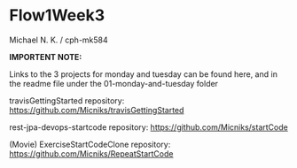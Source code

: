 # Flow1Week3
Michael N. K. / cph-mk584

**IMPORTENT NOTE:**

Links to the 3 projects for monday and tuesday can be found here, and in the readme file under the 01-monday-and-tuesday folder

travisGettingStarted repository: https://github.com/Micniks/travisGettingStarted

rest-jpa-devops-startcode repository: https://github.com/Micniks/startCode

(Movie) ExerciseStartCodeClone repository: https://github.com/Micniks/RepeatStartCode
